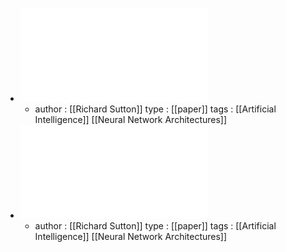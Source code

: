 - ![Learning Feature Relevance Through Step Size Adaptation in Temporal-Difference Learning.pdf](../assets/Learning_Feature_Relevance_Through_Step_Size_Adaptation_in_Temporal-Difference_Learning_1672627208047_0.pdf)
	- author : [[Richard Sutton]] 
	  type : [[paper]]
	  tags : [[Artificial Intelligence]] [[Neural Network Architectures]]
- ![TIDBD- Adapting Temporal-difference Step-sizes Through Stochastic Meta-descent.pdf](../assets/TIDBD-_Adapting_Temporal-difference_Step-sizes_Through_Stochastic_Meta-descent_1672627212590_0.pdf)
	- author : [[Richard Sutton]] 
	  type : [[paper]]
	  tags : [[Artificial Intelligence]] [[Neural Network Architectures]]
